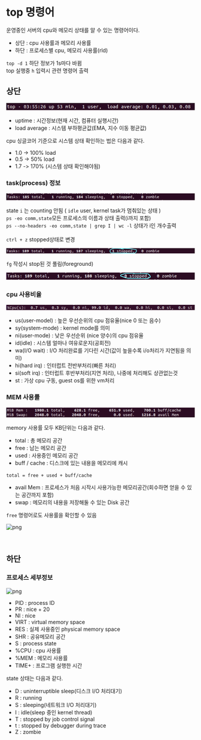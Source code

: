 # top 명령어

운영중인 서버의 cpu와 메모리 상태를 알 수 있는 명령어이다.

- 상단 : cpu 사용률과 메모리 사용률
- 하단 : 프로세스별 cpu, 메모리 사용률(rld)

`top -d 1` 하단 정보가 1s마다 바뀜<br>
top 실행중 `h` 입력시 관련 명령어 출력<br>

## 상단

![png](/Operating_system/_img/commend(1).png) <br>

- uptime : 시간정보(현재 시간, 컴퓨터 실행시간)
- load average : 시스템 부하평균값(EMA, 지수 이동 평균값)

cpu 싱글코어 기준으로 시스템 상태 확인하는 법은 다음과 같다.<br>
- 1.0 -> 100% load
- 0.5 -> 50% load
- 1.7 -> 170% (시스템 상태 확인해야됨)
 
### task(process) 정보

![png](/Operating_system/_img/commend_task.png) <br>

state `i` 는 counting 안됨 ( `idle` user, kernel task가 멈춰있는 상태 )<br>
`ps -eo comm,state`모든 프로세스의 이름과 상태 출력(i까지 포함)<br>
`ps --no-headers -eo comm,state | grep I | wc -l`  상태가 i인 개수출력<br><br>
`ctrl + z` stopped상태로 변경<br>

![png](/Operating_system/_img/commend_stop.png) <br>

`fg` 작성시 stop된 것 풀림(foreground)<br>

![png](/Operating_system/_img/commend_foreground.png) <br>

### cpu 사용비율

![png](/Operating_system/_img/commend_cpu.png) <br>

- us(user-model) : 높은 우선순위의 cpu 점유율(nice 0 또는 음수)
- sy(system-mode) : kernel mode를 의미
- ni(user-mode) : 낮은 우선순위 (nice 양수)의 cpu 점유율
- id(idle) : 시스템 얼마나 여유로운지(공회전)
- wa(I/O wait) : I/O 처리완료를 기다린 시간(값이 높을수록 i/o처리가 지연됨을 의미)
- hi(hard irq) : 인터럽트 전반부처리(빠른 처리)
- si(soft irq) : 인터럽트 후반부처리(지연 처리), 나중에 처리해도 상관없는것
- st : 가상 cpu 구동, guest os를 위한 vm처리

### MEM 사용률

![png](/Operating_system/_img/commend_memory.png) <br>

memory 사용률 모두 KB단위는 다음과 같다.<br>

- total : 총 메모리 공간
- free : 남는 메모리 공간
- used : 사용중인 메모리 공간
- buff / cache : 디스크에 있는 내용을 메모리에 캐시

```total = free + used + buff/cache```<br>

- avail Mem : 프로세스가 처음 시작시 사용가능한 메모리공간(회수하면 얻을 수 있는 공간까지 포함)
- swap : 메모리의 내용을 저장해둘 수 있는 Disk 공간

```free``` 명령어로도 사용률을 확인할 수 있음<br>

![png](/Operating_system/_img/commend_free.png) <br>

<br>

## 하단

### 프로세스 세부정보

![png](/Operating_system/_img/commend(2).png) <br>

- PID : process ID
- PR : nice + 20
- NI : nice
- VIRT : virtual memory space
- RES : 실제 사용중인 physical memory space
- SHR : 공유메모리 공간
- S : process state
- %CPU : cpu 사용률
- %MEM : 메모리 사용률
- TIME+ : 프로그램 실행한 시간

state 상태는 다음과 같다.

- D : uninterruptible sleep(디스크 I/O 처리대기)
- R : running
- S : sleeping(네트워크 I/O 처리대기)
- I : idle(sleep 중인 kernel thread)
- T : stopped by job control signal
- t : stopped by debugger during trace
- Z : zombie


